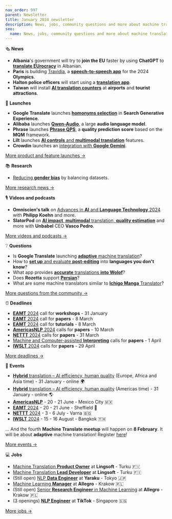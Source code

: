 ```yaml
---
nav_order: 997
parent: Newsletter
title: January 2024 newsletter
description: News, jobs, community questions and more about machine translation from January 2024
seo:
  name: News, jobs, community questions and more about machine translation from January 2024
---
```


 🗞️ **News**

- **Albania**'s government will try to **join the EU** faster by using **ChatGPT** to [**translate EUrocracy**](https://www.reddit.com/r/machinetranslation/comments/18i94i6/albanias_government_will_try_to_join_the_eu/) in Albanian.
- **Paris** is building [Travidia](), a [**speech-to-speech app**](https://www.reddit.com/r/machinetranslation/comments/1938znn/slator_article_paris_transportation_authority/) for the 2024 **Olympics**.
- **Halton police officers** will start using a [**translation app**](https://www.reddit.com/r/machinetranslation/comments/191lmex/halton_police_officers_to_start_using_translation/).
- **Taiwan** will install [**AI translation counters**](https://www.reddit.com/r/machinetranslation/comments/1939v4r/taiwan_to_install_smart_ai_translation_counters/) at **airports** and **tourist attractions**.

🚀 **Launches**

- **Google Translate** launches [**homonyms selection**](https://www.reddit.com/r/machinetranslation/comments/18mu6y9/google_blog_how_we_taught_google_translate_to/) in **Search Generative Experience**.
- **Alibaba** launches [**Qwen-Audio**](https://www.reddit.com/r/machinetranslation/comments/18to8k4/slator_article_alibaba_launches_qwenaudio_a_large/), a large **audio language model**.
- **Phrase** launches [**Phrase QPS**](https://www.reddit.com/r/machinetranslation/comments/194vhqj/phrase_launches_phrase_qps_a_quality_prediction/), a **quality prediction score** based on the **MQM** framework.
- **Lilt** launches [**AI controls** and **multimodal translation**](https://www.reddit.com/r/machinetranslation/comments/194vsup/lilt_launches_enterprise_ai_controls_and_inapp/) features.
- **Crowdin** launches an [integration with **Google Gemini**](https://www.reddit.com/r/machinetranslation/comments/194wo6r/google_gemini_is_now_integrated_as_an_engine_in/).

[More product and feature launches →](https://www.reddit.com/r/machinetranslation/search?q=flair%3Aproduct&restrict_sr=on)

📚 **Research**

- [Reducing **gender bias**](https://slator.com/overcoming-male-as-norm-behavior-in-machine-translation/) by balancing datasets.

[More research news →](https://www.reddit.com/r/machinetranslation/?f=flair_name%3A%22research%22)

🎙️ **Videos and podcasts**

- **Omniscien's talk** on [Advances in **AI** and **Language Technology** 2024](https://www.reddit.com/r/machinetranslation/comments/18msa4x/advances_in_ai_and_language_technology_2024_with/) with **Philipp Koehn** and more.
- **SlatorPod** on [**AI impact**, **multimodal** translation, **quality estimation**](https://www.reddit.com/r/machinetranslation/comments/194wgc7/slatorpod_unbabel_ceo_vasco_pedro_on_ai_impact/) and more with **Unbabel** CEO **Vasco Pedro**.

[More videos and podcasts →](https://www.reddit.com/r/machinetranslation/search/?q=podcast&restrict_sr=1)

❔ **Questions**

- Is **Google Translate** launching [**adaptive** machine translation](https://www.reddit.com/r/machinetranslation/comments/18noexj/is_google_launching_adaptive_mt/)?
- How to [**set up** and evaluate **post-editing**](https://www.reddit.com/r/machinetranslation/comments/18ju9uo/how_to_set_up_and_evaluate_postediting_into/) into **languages you don't know**?
- What app provides [**accurate** translations **into Wolof**](https://www.reddit.com/r/machinetranslation/comments/18kof1e/question_wolof/)?
- Does **Rozetta** support [**Persian**](https://www.reddit.com/r/machinetranslation/comments/18kxqin/question_rozetta_t400_does_rosettes_support/)?
- What are some machine translators similar to [**Ichigo Manga** Translator](https://www.reddit.com/r/machinetranslation/comments/18k227x/machine_translators_similar_to_ichigo_manga/)?

[More questions from the community →](https://www.reddit.com/r/machinetranslation/search?q=flair%3Aquestion&restrict_sr=on)

⏰️ **Deadlines**

- [**EAMT** 2024](https://machinetranslate.org/eamt2024) call for **workshops** - 31 January
- [**EAMT** 2024](https://machinetranslate.org/eamt2024) call for **papers** - 8 March
- [**EAMT** 2024](https://machinetranslate.org/eamt2024) call for **tutorials** - 8 March
- [**AmericasNLP** 2024](https://machinetranslate.org/americasnlp2024) calls for **papers** - 10 March
- [**NETTT** 2024](https://machinetranslate.org/nettt2024) calls for **papers** - 31 March
- [Machine and Computer-assisted **Interpreting**](https://lans-tts.uantwerpen.be/index.php/LANS-TTS/announcement/view/24) calls for **papers** - 1 April
- [**IWSLT** 2024](https://machinetranslate.org/iwslt2024) calls for **papers** - 29 April

[More deadlines →](https://machinetranslate.org/calls-for-papers)

📆 **Events**

- [**Hybrid** translation – AI efficiency, human quality](https://lu.ma/hybrid-translation-us) (Europe, Africa and Asia time) - 31 January - online 🌍
- [**Hybrid** translation – AI efficiency, human quality](https://lu.ma/hybrid-translation-eu) (Americas time) - 31 January - online 🌎
- [**AmericasNLP**](https://machinetranslate.org/americasnlp2024) - 20 - 21 June - Mexico City 🇲🇽
- [**EAMT** 2024](https://machinetranslate.org/eamt2024) - 20 - 21 June - Sheffield 🏴󠁧󠁢󠁥󠁮󠁧󠁿
- [**NETTT** 2024](https://machinetranslate.org/nettt2024) - 3 - 6 July - Varna 🇧🇬
- [**IWSLT** 2024](https://machinetranslate.org/iwslt2024) - 15 - 16 August - Bangkok 🇹🇭

... And the fourth **Machine Translate meetup** will happen on **8 February**. It will be about **adaptive** machine translation! Register [here](https://machinetranslate.org/meetup)!

[More events →](https://machinetranslate.org/events)

💻 **Jobs**

- [Machine Translation **Product Owner**](https://www.reddit.com/r/machinetranslation/comments/18x5xj0/product_owner_machine_translation_at_lingsoft/) at **Lingsoft** - Turku 🇫🇮
- [Machine Translation **Lead Developer**](https://www.reddit.com/r/machinetranslation/comments/18ofuqe/lead_developer_machine_translation_at_lingsoft/) at **Lingsoft** - Turku 🇫🇮
- (Still open) [NLP **Data Engineer**](https://www.reddit.com/r/machinetranslation/comments/18mt1ns/nlp_data_engineer_yaraku_inc_japan/) at **Yaraku** - Tokyo 🇯🇵
- [Machine Learning **Manager**](https://www.reddit.com/r/machinetranslation/comments/18mt0fj/manager_machine_learning_machine_translation_at/) at **Allegro** - Krakow 🇵🇱
- (Still open) [Senior **Research Engineer** in Machine Learning](https://www.reddit.com/r/machinetranslation/comments/18mslua/still_open_senior_research_engineer_machine/) at **Allegro** - Krakow 🇵🇱
- (3 openings) [**NLP Engineer**](https://www.reddit.com/r/machinetranslation/comments/18mtd08/nlp_engineer_3_openings_at_tiktok_singapore/) at **TikTok** - Singapore 🇸🇬

[More jobs →](https://www.reddit.com/r/machinetranslation/search?q=flair_name%3A%22jobs%22&restrict_sr=1) 
